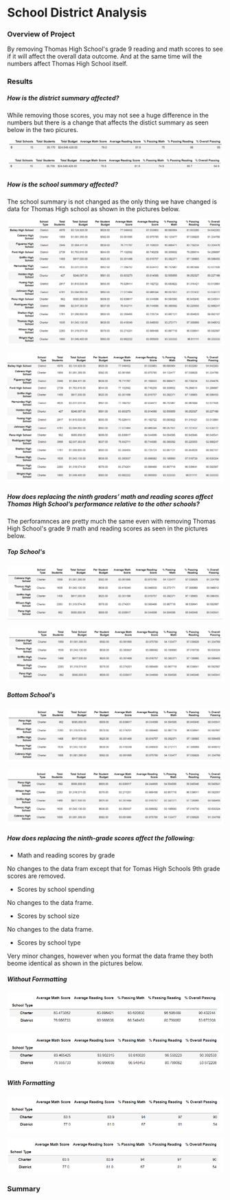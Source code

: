 # School District Analysis

### Overview of Project

By removing Thomas High School's grade 9 reading and math scores to see if it will affect the overall data outcome. And at the same time will the numbers affect Thomas High School itself.

### Results

##### How is the district summary affected?
While removing those scores, you may not see a huge difference in the numbers but there is a change that affects the distict summary as seen below in the two picures.

![Orginal Numbers](https://github.com/Cooofy/School_District_Analysis/blob/main/District%20Summary%20-%20Module%20Picture.png)

![Removed Numbers](https://github.com/Cooofy/School_District_Analysis/blob/main/District%20Summary%20-%20Challenge%20Picture.png)

##### How is the school summary affected?
The school summary is not changed as the only thing we have changed is data for Thomas High school as shown in the pictures below.

![Orginal Numbers](https://github.com/Cooofy/School_District_Analysis/blob/main/School%20Summary%20-%20Module%20Picture.PNG)

![Removed Numbers](https://github.com/Cooofy/School_District_Analysis/blob/main/School%20Summary%20-%20Challenge%20Picture.PNG)

##### How does replacing the ninth graders’ math and reading scores affect Thomas High School’s performance relative to the other schools?
The perforamnces are pretty much the same even with removing Thomas High School's grade 9 math and reading scores as seen in the pictures below.

##### Top School's
![Orginal Numbers](https://github.com/Cooofy/School_District_Analysis/blob/main/Top%20School%20Summary%20-%20Module%20Picture.PNG)

![Removed Numbers](https://github.com/Cooofy/School_District_Analysis/blob/main/Top%20School%20Summary%20-%20Challenge%20Picture.PNG)

##### Bottom School's
![Orginal Numbers](https://github.com/Cooofy/School_District_Analysis/blob/main/Bottom%20School%20Summary%20-%20Module%20Picture.PNG)

![Removed Numbers](https://github.com/Cooofy/School_District_Analysis/blob/main/Bottom%20School%20Summary%20-%20Challenge%20Picture.PNG)

##### How does replacing the ninth-grade scores affect the following:

- Math and reading scores by grade

No changes to the data fram except that for Tomas High Schools 9th grade scores are removed.

- Scores by school spending

No changes to the data frame.

- Scores by school size

No changes to the data frame.

- Scores by school type

Very minor changes, however when you format the data frame they both beome identical as shown in the pictures below.

##### Without Forrmatting
![Orginal Numbers](https://github.com/Cooofy/School_District_Analysis/blob/main/Scores%20By%20School%20Type%20-%20Module%20Picture.PNG)

![Removed Numbers](https://github.com/Cooofy/School_District_Analysis/blob/main/Scores%20By%20School%20Type%20-%20Challenge%20Picture.PNG)

##### With Formatting
![Orginal Numbers](https://github.com/Cooofy/School_District_Analysis/blob/main/Formatted%20Scores%20By%20School%20Type%20-%20Module%20Picture.PNG)

![Removed Numbers](https://github.com/Cooofy/School_District_Analysis/blob/main/Formatted%20Scores%20By%20School%20Type%20-%20Challenge%20Picture.PNG)

### Summary
